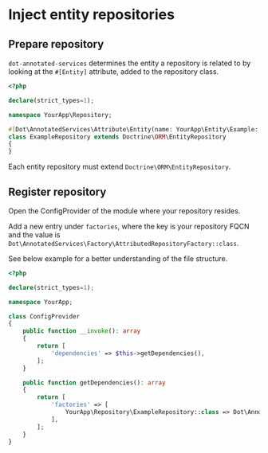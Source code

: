 # Inject entity repositories


## Prepare repository

`dot-annotated-services` determines the entity a repository is related to by looking at the `#[Entity]` attribute, added to the repository class.

```php
<?php

declare(strict_types=1);

namespace YourApp\Repository;

#[Dot\AnnotatedServices\Attribute\Entity(name: YourApp\Entity\Example::class)]
class ExampleRepository extends Doctrine\ORM\EntityRepository
{
}
```

Each entity repository must extend `Doctrine\ORM\EntityRepository`.


## Register repository

Open the ConfigProvider of the module where your repository resides.

Add a new entry under `factories`, where the key is your repository FQCN and the value is `Dot\AnnotatedServices\Factory\AttributedRepositoryFactory::class`.

See below example for a better understanding of the file structure.

```php
<?php

declare(strict_types=1);

namespace YourApp;

class ConfigProvider
{
    public function __invoke(): array
    {
        return [
            'dependencies' => $this->getDependencies(),
        ];
    }

    public function getDependencies(): array
    {
        return [
            'factories' => [
                YourApp\Repository\ExampleRepository::class => Dot\AnnotatedServices\Factory\AttributedRepositoryFactory::class,
            ],
        ];
    }
}
```
